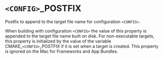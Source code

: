   

# ```<CONFIG>```_POSTFIX  
Postfix to append to the target file name for configuration ```<CONFIG>```.  

When building with configuration ```<CONFIG>``` the value of this property
is appended to the target file name built on disk.  For non-executable
targets, this property is initialized by the value of the variable
CMAKE_```<CONFIG>```_POSTFIX if it is set when a target is created.  This
property is ignored on the Mac for Frameworks and App Bundles.  

